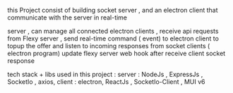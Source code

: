 this Project consist of building socket server , and an electron client that communicate with the server in real-time

server , can manage all connected electron clients ,
receive api requests from Flexy server ,
send real-time command ( event) to electron client to topup the offer and listen to incoming responses from socket clients ( electron program)
update flexy server web hook after receive client socket response

tech stack + libs used in this project :
server : NodeJs , ExpressJs , SocketIo , axios,
client : electron, ReactJs , SocketIo-Client , MUI v6
